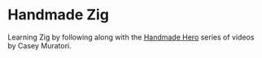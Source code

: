 # Handmade Zig

Learning Zig by following along with the [Handmade Hero](https://handmadehero.org/) series of videos by Casey Muratori.
